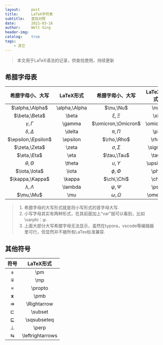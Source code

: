 ```yaml
---
layout:     post
title:      LaTeX字符表
subtitle:   查找对照
date:       2021-03-16
author:     Welt Xing
header-img:
catalog:    true
tags:
    - 其它
---
```


> 本文用于LaTeX语法的记录，供查找使用，持续更新

## 希腊字母表

|  希腊字母小、大写   |   LaTeX形式   |  希腊字母小、大写   | LaTeX形式 |
| :-----------------: | :-----------: | :-----------------: | :-------: |
|   $\alpha,\Alpha$   | \alpha,\Alpha |      $\nu,\Nu$      |    \nu    |
|    $\beta,\Beta$    |     \beta     |      $\xi,\Xi$      |    \xi    |
|   $\gamma,\Gamma$   |    \gamma     | $\omicron,\Omicron$ | \omicron  |
|   $\delta,\Delta$   |    \delta     |      $\pi,\Pi$      |    \pi    |
| $\epsilon,\Epsilon$ |   \epsilon    |     $\rho,\Rho$     |   \rho    |
|    $\zeta,\Zeta$    |     \zeta     |   $\sigma,\Sigma$   |  \sigma   |
|     $\eta,\Eta$     |     \eta      |     $\tau,\Tau$     |   \tau    |
|   $\theta,\Theta$   |    \theta     | $\upsilon,\Upsilon$ | \upsilon  |
|    $\iota,\Iota$    |     \iota     |     $\phi,\Phi$     |   \phi    |
|   $\kappa,\Kappa$   |    \kappa     |     $\chi,\Chi$     |   \chi    |
|  $\lambda,\Lambda$  |    \lambda    |     $\psi,\Psi$     |   \psi    |
|      $\mu,\Mu$      |      \mu      |   $\omega,\Omega$   |  \omega   |

> 1. 希腊字母的大写形式就是将小写形式的首字母大写.
> 2. 小写字母其实有两种形式，在其前面加上“var”就可以看到，比如\varphi：$\varphi$.
> 3. 上面大部分大写希腊字母无法显示，虽然在typora，vscode等编辑器里可行，但显然并不被所有LaTex标准兼容.

## 其他符号

|        符号        |    LaTeX形式     |
| :----------------: | :--------------: |
|       $\pm$        |       \pm        |
|       $\mp$        |       \mp        |
|     $\propto$      |     \propto      |
|     $\pmb{x}$      |       \pmb       |
|   $\Rightarrow$    |   \Rightarrow    |
|    $\sqsubset$     |     \subset      |
|   $\sqsubseteq$    |   \sqsubseteq    |
|      $\perp$       |      \perp       |
| $\leftrightarrows$ | \leftrightarrows |